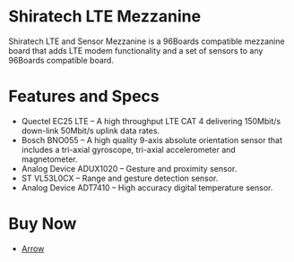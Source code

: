 <!--
---
name: Shiratech LTE
class: board
type: Mezzanine
description: LTE Connectivity for 96Boards
url: https://www.96boards.org/product/shiratech-lte/
github: https://github.com/96boards/documentation/tree/master/mezzanine/shiratech-lte/
schematic: https://www.96boards.org/documentation/mezzanine/shiratech-lte/files/lte-schematics.pdf
buy: https://www.arrow.com/en/products/srt-96b-mez-lte-a/arrow-development-tools
image: 'shiratech-lte.jpg'
pincount: 40
power:
  '35':
  '37':
ground:
  '1':
  '2':
  '39':
  '40':
pin:
  '15':
    mode: i2c
  '17':
    mode: i2c
  '19':
    mode: i2c
  '21':
    mode: i2c
  '3':
    mode: uart
  '5':
    mode: uart
  '7':
    mode: uart
  '9':
    mode: uart
  '11':
    mode: uart
  '13':
    mode: uart
  '23':
    mode: gpio
  '24':
    mode: gpio
  '25':
    mode: gpio
  '26':
    mode: gpio
  '27':
    mode: gpio
  '28':
    mode: gpio
  '29':
    mode: gpio
  '30':
    mode: gpio
  '31':
    mode: gpio
  '32':
    mode: gpio
  '33':
    mode: gpio
  '34':
    mode: gpio
  '8':
    mode: spi
  '10':
    mode: spi
  '12':
    mode: spi
  '14':
    mode: spi
-->

# Shiratech LTE Mezzanine

Shiratech LTE and Sensor Mezzanine is a 96Boards compatible mezzanine board that adds LTE modem functionality and a set of sensors to any 96Boards compatible board.

# Features and Specs

- Quectel EC25 LTE – A high throughput LTE CAT 4 delivering 150Mbit/s down-link 50Mbit/s uplink data rates.
- Bosch BNO055 – A high quality 9-axis absolute orientation sensor that includes a tri-axial gyroscope, tri-axial accelerometer and magnetometer.
- Analog Device ADUX1020 – Gesture and proximity sensor.
- ST VL53L0CX – Range and gesture detection sensor.
- Analog Device ADT7410 – High accuracy digital temperature sensor.

# Buy Now
- [Arrow](https://www.arrow.com/en/products/srt-96b-mez-lte-a/arrow-development-tools)
